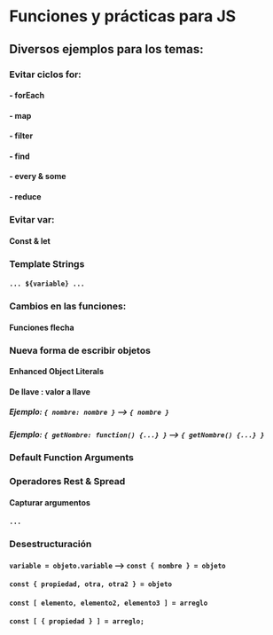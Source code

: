 # Funciones y prácticas para JS

## Diversos ejemplos para los temas:

### Evitar ciclos for:
#### - forEach
#### - map
#### - filter
#### - find
#### - every & some
#### - reduce

### Evitar var:
#### Const & let

### Template Strings
#### `... ${variable} ...`

### Cambios en las funciones:
#### Funciones flecha

### Nueva forma de escribir objetos
#### Enhanced Object Literals
#### De llave : valor a llave
##### Ejemplo: `{ nombre: nombre }` --> `{ nombre }`
##### Ejemplo: `{ getNombre: function() {...} }` --> `{ getNombre() {...} }`

### Default Function Arguments

### Operadores Rest & Spread
#### Capturar argumentos
#### `...`

### Desestructuración
#### `variable = objeto.variable` --> `const { nombre } = objeto`
#### `const { propiedad, otra, otra2 } = objeto`
#### `const [ elemento, elemento2, elemento3 ] = arreglo`
#### `const [ { propiedad } ] = arreglo;`
